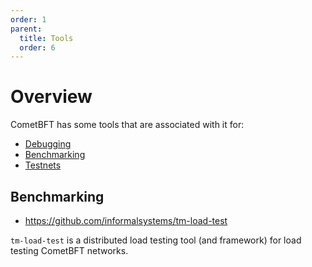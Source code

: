 ```yaml
---
order: 1
parent:
  title: Tools
  order: 6
---
```


# Overview

CometBFT has some tools that are associated with it for:

- [Debugging](./debugging.md)
- [Benchmarking](#benchmarking)
- [Testnets](#testnets)

## Benchmarking

- <https://github.com/informalsystems/tm-load-test>

`tm-load-test` is a distributed load testing tool (and framework) for load
testing CometBFT networks.
